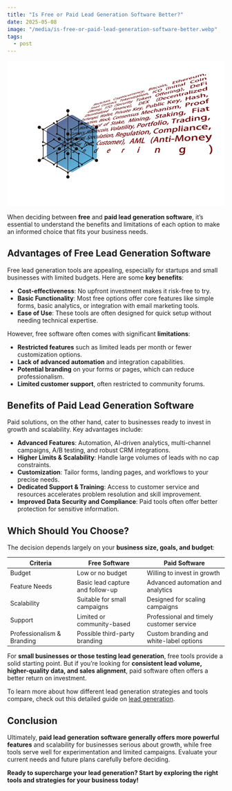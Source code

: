 ```yaml
---
title: "Is Free or Paid Lead Generation Software Better?"
date: 2025-05-08
image: "/media/is-free-or-paid-lead-generation-software-better.webp"
tags:
  - post
---
```


![Is Free or Paid Lead Generation Software Better?](/media/is-free-or-paid-lead-generation-software-better.webp)

When deciding between **free** and **paid lead generation software**, it’s essential to understand the benefits and limitations of each option to make an informed choice that fits your business needs.

## Advantages of Free Lead Generation Software

Free lead generation tools are appealing, especially for startups and small businesses with limited budgets. Here are some **key benefits**:

- **Cost-effectiveness**: No upfront investment makes it risk-free to try.
- **Basic Functionality**: Most free options offer core features like simple forms, basic analytics, or integration with email marketing tools.
- **Ease of Use**: These tools are often designed for quick setup without needing technical expertise.

However, free software often comes with significant **limitations**:

- **Restricted features** such as limited leads per month or fewer customization options.
- **Lack of advanced automation** and integration capabilities.
- **Potential branding** on your forms or pages, which can reduce professionalism.
- **Limited customer support**, often restricted to community forums.

## Benefits of Paid Lead Generation Software

Paid solutions, on the other hand, cater to businesses ready to invest in growth and scalability. Key advantages include:

- **Advanced Features**: Automation, AI-driven analytics, multi-channel campaigns, A/B testing, and robust CRM integrations.
- **Higher Limits & Scalability**: Handle large volumes of leads with no cap constraints.
- **Customization**: Tailor forms, landing pages, and workflows to your precise needs.
- **Dedicated Support & Training**: Access to customer service and resources accelerates problem resolution and skill improvement.
- **Improved Data Security and Compliance**: Paid tools often offer better protection for sensitive information.

## Which Should You Choose?

The decision depends largely on your **business size, goals, and budget**:

| Criteria                    | Free Software                      | Paid Software                          |
|-----------------------------|----------------------------------|--------------------------------------|
| Budget                     | Low or no budget                  | Willing to invest in growth          |
| Feature Needs              | Basic lead capture and follow-up | Advanced automation and analytics    |
| Scalability                | Suitable for small campaigns     | Designed for scaling campaigns       |
| Support                    | Limited or community-based       | Professional and timely customer service |
| Professionalism & Branding | Possible third-party branding    | Custom branding and white-label options |

For **small businesses or those testing lead generation**, free tools provide a solid starting point. But if you’re looking for **consistent lead volume, higher-quality data, and sales alignment**, paid software often offers a better return on investment.

To learn more about how different lead generation strategies and tools compare, check out this detailed guide on [lead generation](https://leadcraftr.com/posts/lead-generation/).

## Conclusion

Ultimately, **paid lead generation software generally offers more powerful features** and scalability for businesses serious about growth, while free tools serve well for experimentation and limited campaigns. Evaluate your current needs and future plans carefully before deciding.

**Ready to supercharge your lead generation? Start by exploring the right tools and strategies for your business today!**
